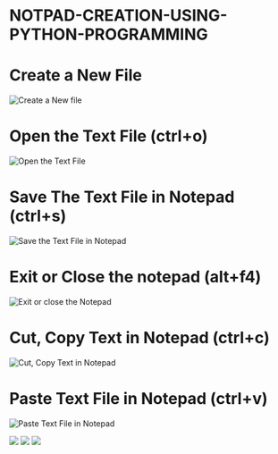# NOTPAD-CREATION-USING-PYTHON-PROGRAMMING

# Create a New File
![Create a New file](https://user-images.githubusercontent.com/72095437/173558798-8931a319-e86f-4dc0-bbf2-81bc0acdf76d.png)

# Open the Text File (ctrl+o)
![Open the Text File](https://user-images.githubusercontent.com/72095437/173559306-715f589d-0972-4bc2-a1b3-8f20bc96da24.png)

# Save The Text File in Notepad (ctrl+s)
![Save the Text File in Notepad](https://user-images.githubusercontent.com/72095437/173560175-a80152d1-3103-42d3-943b-a84e8c226c49.png)

# Exit or Close the notepad (alt+f4)
![Exit or close the Notepad](https://user-images.githubusercontent.com/72095437/173560570-916eaf0a-c642-4d7f-bdf8-763c963dba2a.png)

# Cut, Copy Text in Notepad (ctrl+c)
![Cut, Copy Text in Notepad](https://user-images.githubusercontent.com/72095437/173560747-bb2eafd1-1332-4778-8f2b-465f5af98b9e.png)

# Paste Text File in Notepad (ctrl+v)
![Paste Text File in Notepad](https://user-images.githubusercontent.com/72095437/173561139-780c408a-1649-48da-8d70-2a4e6793cbdf.png)


![](https://img.shields.io/badge/Tool_Used-Tkinter-orange.svg)
![](https://img.shields.io/badge/Python_Version-3.8.5-blue.svg)
![](https://img.shields.io/badge/Status-Complete-green.svg)

